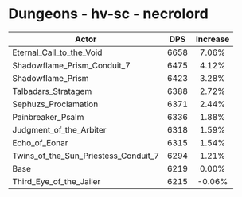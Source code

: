 # Dungeons - hv-sc - necrolord
| Actor | DPS | Increase |
|---|:---:|:---:|
|Eternal_Call_to_the_Void|6658|7.06%|
|Shadowflame_Prism_Conduit_7|6475|4.12%|
|Shadowflame_Prism|6423|3.28%|
|Talbadars_Stratagem|6388|2.72%|
|Sephuzs_Proclamation|6371|2.44%|
|Painbreaker_Psalm|6336|1.88%|
|Judgment_of_the_Arbiter|6318|1.59%|
|Echo_of_Eonar|6315|1.54%|
|Twins_of_the_Sun_Priestess_Conduit_7|6294|1.21%|
|Base|6219|0.00%|
|Third_Eye_of_the_Jailer|6215|-0.06%|
